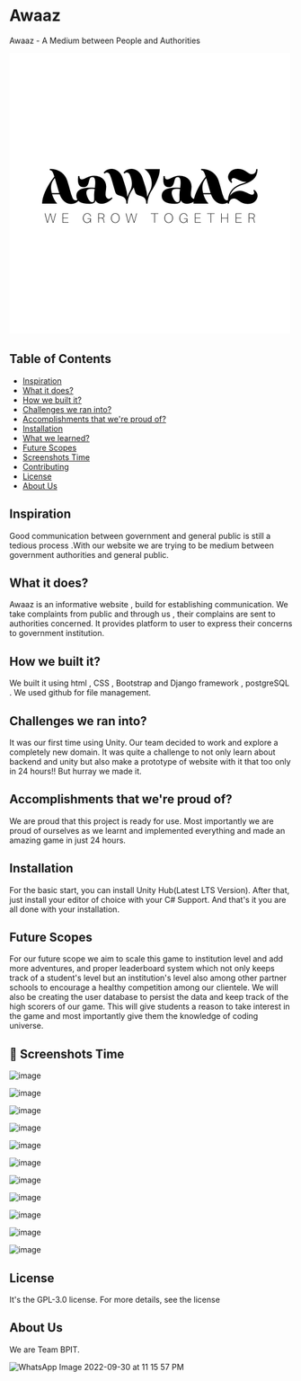 # Awaaz

Awaaz - A Medium between People and Authorities 

![image](https://raw.githubusercontent.com/anu30singh/Awaaz/main/img/AaWAZ%20(1).png?token=GHSAT0AAAAAAB4NFETWLKVGLVEIJSYKW5DAY5F24SA)

## Table of Contents

- [Inspiration](#inspiration)
- [What it does?](#what-it-does)
- [How we built it?](#how-we-built-it)
- [Challenges we ran into?](#challenges-we-ran-into)
- [Accomplishments that we're proud of?](#accomplishments-that-were-proud-of)
- [Installation](#installation)
- [What we learned?](#what-we-learned)
- [Future Scopes](#future-scope)
- [Screenshots Time](#screenshots-time)
- [Contributing](#contributing)
- [License](#license)
- [About Us](#about-us)

## Inspiration

Good communication between government and general public is still a tedious process .With our website we are trying to be medium between government authorities and general public.

## What it does?

Awaaz is an informative website , build for establishing communication. We take complaints from public and through us , their complains are sent to authorities concerned. It provides platform to user to express their concerns to government institution.

## How we built it?

We built it using html , CSS , Bootstrap and Django framework , postgreSQL .
We used github for file management. 

## Challenges we ran into?

It was our first time using Unity. Our team decided to work and explore a completely new domain.
It was quite a challenge to not only learn about backend and unity but also make a prototype of website with it that too only in 24 hours!! But hurray we made it.



## Accomplishments that we're proud of?

We are proud that this project is ready for use.
Most importantly we are proud of ourselves as we learnt and implemented everything and made an amazing game in just 24 hours.

## Installation

For the basic start, you can install Unity Hub(Latest LTS Version).
After that, just install your editor of choice with your C# Support.
And that's it you are all done with your installation.

## Future Scopes

For our future scope we aim to scale this game to institution level and add more adventures, and proper leaderboard system which not only keeps track of a student's level but an institution's level also among other partner schools to encourage a healthy competition among our clientele.
We will also be creating the user database to persist the data and keep track of the high scorers of our game. This will give students a reason to take interest in the game and most importantly give them the knowledge of coding universe.

## 📸 Screenshots Time

![image](https://user-images.githubusercontent.com/77538369/193439676-065f1b84-c3b2-4971-b833-ddc40f97ef64.png)

![image](https://user-images.githubusercontent.com/77538369/193439681-6ec7dd03-c512-4d25-94e0-bd80b8b96502.png)

![image](https://user-images.githubusercontent.com/77538369/193439796-a52f879f-3926-4f0f-8eae-78eb7ac10ac8.png)

![image](https://user-images.githubusercontent.com/77538369/193439686-0283be30-f735-4efa-b77f-2af3d93f22e0.png)

![image](https://user-images.githubusercontent.com/77538369/193439698-275533bb-0d85-4dda-8df1-a8181a77f5e8.png)

![image](https://user-images.githubusercontent.com/77538369/193439885-eb4c5921-b7c9-447e-9712-6fca0cc16645.png)

![image](https://user-images.githubusercontent.com/77538369/193439981-96e800bf-7107-4eb4-b4b5-af6dc6268653.png)

![image](https://user-images.githubusercontent.com/77538369/193439893-dffd3e0f-8afc-4587-a343-8cfcf237d6b5.png)

![image](https://user-images.githubusercontent.com/77538369/193439706-f3a383d8-133a-455e-b144-01f31ad42f01.png)

![image](https://user-images.githubusercontent.com/77538369/193439711-94cfc797-d024-4897-b95f-b166ccb14430.png)

![image](https://user-images.githubusercontent.com/77538369/193439718-7d888a89-904d-4c41-aa34-4bd29f92f7b8.png)

## License

It's the  GPL-3.0 license. For more details, see the license 

## About Us

We are Team BPIT.

![WhatsApp Image 2022-09-30 at 11 15 57 PM](https://user-images.githubusercontent.com/77538369/193437663-2f69c2a4-4f41-43bf-b881-c4d7968b7e06.jpeg)
